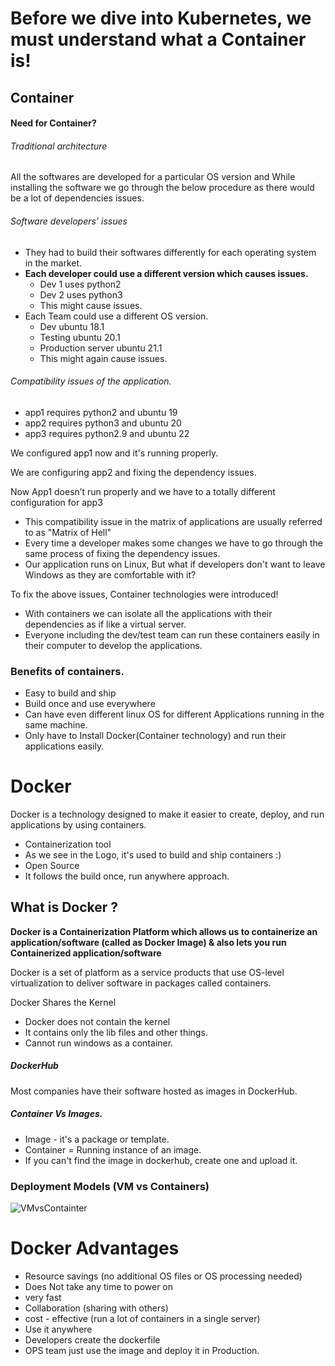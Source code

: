 # Before we dive into Kubernetes, we must understand what a Container is!

## Container 

#### Need for Container?

###### Traditional architecture

All the softwares are developed for a particular OS version and 
While installing the software we go through the below procedure as there would be a lot of dependencies issues.


###### Software developers’ issues

- They had to build their softwares differently for each operating system in the market.
- **Each developer could use a different version which causes issues.**
    - Dev 1 uses python2
    - Dev 2 uses python3
    - This might cause issues.
- Each Team could use a different OS version.
    - Dev ubuntu 18.1
    - Testing ubuntu 20.1
    - Production server ubuntu 21.1
    - This might again cause issues.

###### Compatibility issues of the application.

- app1 requires python2 and ubuntu 19
- app2 requires python3 and ubuntu 20
- app3 requires python2.9 and ubuntu 22

We configured app1 now and it's running properly.

We are configuring app2 and fixing the dependency issues.

Now App1 doesn’t run properly and we have to a totally different configuration for app3

- This compatibility issue in the matrix of applications are usually referred to as "Matrix of Hell"
- Every time a developer makes some changes we have to go through the same process of fixing the dependency issues.
- Our application runs on Linux, But what if developers don't want to leave Windows as they are comfortable with it?

To fix the above issues, Container technologies were introduced!


- With containers we can isolate all the applications with their dependencies as if like a virtual server.
- Everyone including the dev/test team can run these containers easily in their computer to develop the applications.

### Benefits of containers.

- Easy to build and ship
- Build once and use everywhere
- Can have even different linux OS for different Applications running in the same machine.
- Only have to Install Docker(Container technology) and run their applications easily.


# Docker

Docker is a technology designed to make it easier to create, deploy, and run applications by using containers.

- Containerization tool
- As we see in the Logo, it's used to build and ship containers :)
- Open Source
- It follows the build once, run anywhere approach.


## What is Docker ?

**Docker is a Containerization Platform which allows us to containerize an application/software (called as Docker Image) & also lets you run Containerized application/software**

Docker is a set of platform as a service products that use OS-level virtualization to deliver software in packages called containers.


Docker Shares the Kernel

- Docker does not contain the kernel
- It contains only the lib files and other things.
- Cannot run windows as a container.

##### DockerHub

Most companies have their software hosted as images in DockerHub.

##### Container Vs Images.

- Image - it's a package or template.
- Container = Running instance of an image.
- If you can't find the image in dockerhub, create one and upload it.

### Deployment Models (VM vs Containers)

![VMvsContainter](https://user-images.githubusercontent.com/91851332/145317900-15747f1f-e22f-4651-9caa-4648d31cffc6.png)

# Docker Advantages

- Resource savings (no additional OS files or OS processing needed)
- Does Not take any time to power on
- very fast
- Collaboration (sharing with others)
- cost - effective (run a lot of containers in a single server)
- Use it anywhere
- Developers create the dockerfile
- OPS team just use the image and deploy it in Production.






